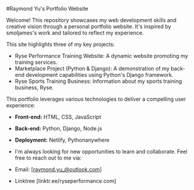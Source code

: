 #Raymond Yu's Portfolio Website

Welcome! This repository showcases my web development skills and creative vision through a personal portfolio website. It's inspired by smoljames's work and tailored to reflect my experience.

This site highlights three of my key projects:

- Ryse Performance Training Website: A dynamic website promoting my training services.
- Marketplace Project (Python & Django): A demonstration of my back-end development capabilities using Python's Django framework.
- Ryse Sports Training Business: Information about my sports training business, Ryse.

This portfolio leverages various technologies to deliver a compelling user experience:

- **Front-end:** HTML, CSS, JavaScript
- **Back-end:** Python, Django, Node.js
- **Deployment:** Netlify, Pythonanywhere

- I'm always looking for new opportunities to learn and collaborate. Feel free to reach out to me via:

- Email: [raymond.yu_@outlook.com]
- Linktree [linktr.ee/ryseperformance.com]
